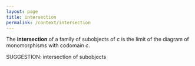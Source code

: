 ```yaml
---
layout: page
title: intersection
permalink: /context/intersection
---
```


The **intersection** of a family of subobjects of $c$ is the limit of the diagram of monomorphisms with codomain $c$.


SUGGESTION: intersection of subobjects